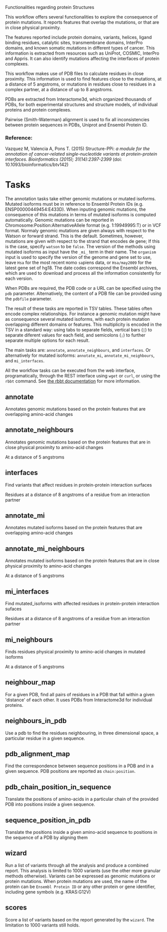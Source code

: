 Functionalities regarding protein Structures

This workflow offers several functionalities to explore the consequence of
protein mutations. It reports features that overlap the mutations, or that are
in close physical proximity. 

The features reported include protein domains, variants, helices, ligand
binding residues, catalytic sites, transmembrane domains, InterPro domains, and
known somatic mutations in different types of cancer. This information is
extracted from resources such as UniProt, COSMIC, InterPro and Appris. It can
also identify mutations affecting the interfaces of protein complexes.

This workflow makes use of PDB files to calculate residues in close proximity.
This information is used to find features close to the mutations, at a distance
of 5 angstroms, or mutations in residues close to residues in a complex partner,
at a distance of up to 8 angstroms. 

PDBs are extracted from Interactome3d, which organized thousands of PDBs,
for both experimental structures and structure models, of individual
proteins and protein complexes.

Pairwise (Smith-Waterman) alignment is used to fix all inconsistencies between
protein sequences in PDBs, Uniprot and Ensembl Protein ID.

### Reference:

Vazquez M, Valencia A, Pons T. (2015) Structure-PPi: _a module for the
annotation of cancer-related single-nucleotide variants at protein-protein
interfaces_. *Bioinformatics (2015); 31(14):2397-2399* (doi: 10.1093/bioinformatics/btv142)

# Tasks

The annotation tasks take either genomic mutations or mutated isoforms. Mutated
isoforms must be in reference to Ensembl Protein IDs (e.g.
ENSP00000449454:E433D). When inputing genomic mutations, the consequence of
this mutations in terms of mutated isoforms is computed automatically. Genomic
mutations can be reported in Chromosome:Position:AlternativeAllele format (e.g.
1:19949995:T) or in VCF format. Normaly genomic mutations are given always with
respect to the Watson or forward strand. This is the default. Sometimes,
however, mutations are given with respect to the strand that encodes de gene;
If this is the case, specify `watson` to be `false`. The version of the methods
using mutated isoforms as input have the `_mi_` term in their name. The
`organism` input is used to specify the version of the genome and gene set to
use, leave `Hsa` for the most recent `H`omo `sa`piens data, or `Hsa/may2009`
for the latest gene set of hg18. The date codes correspond the Ensembl
archives, which are used to download and process all the information
consistently for each version.

When PDBs are required, the PDB code or a URL can be specified using the `pdb`
parameter. Alternatively, the content of a PDB file can be provided using the
`pdbfile` parameter.

The result of these tasks are reported in TSV tables. These tables often encode
complex relationships. For instance a genomic mutation might have as
consequence several mutated isoforms, with each protein mutation overlapping
different domains or features. This multiplicity is encoded in the TSV in a
standard way: using tabs to separate fields, vertical bars (`|`) to separate
diferent values for each field, and semicolons (`;`) to further separate
multiple options for each result.

The main tasks are: `annotate`, `annotate_neighbours`, and `interfaces`. 
Or alternatively for mutated isoforms: `annotate_mi`, `annotate_mi_neighbours`, 
and `mi_interfaces`. 

All the workflow tasks can be executed from the web interface, programatically,
through the REST interface using `wget` or `curl`, or using the `rbbt` command.
See [the rbbt documentation](http://mikisvaz.github.io/rbbt/) for more
information.

## annotate

Annotates genomic mutations based on the protein features that are overlapping
amino-acid changes

## annotate_neighbours

Annotates genomic mutations based on the protein features that are in close
physical proximity to amino-acid changes

At a distance of 5 angstroms 

## interfaces

Find variants that affect residues in protein-protein interaction surfaces

Residues at a distance of 8 angstroms of a residue from an interaction partner

## annotate_mi

Annotates mutated isoforms based on the protein features that are overlapping
amino-acid changes

## annotate_mi_neighbours

Annotates mutated isoforms based on the protein features that are in close
physical proximity to amino-acid changes

At a distance of 5 angstroms 

## mi_interfaces

Find mutated_isoforms with affected residues in protein-protein interaction sufaces

Residues at a distance of 8 angstroms of a residue from an interaction partner

## mi_neighbours

Finds residues physical proximity to amino-acid changes in mutated isoforms

At a distance of 5 angstroms 

## neighbour_map

For a given PDB, find all pairs of residues in a PDB that fall within a given
'distance' of each other. It uses PDBs from Interactome3d for individual
proteins.

## neighbours_in_pdb

Use a pdb to find the residues neighbouring, in three dimensional space, a
particular residue in a given sequence. 

## pdb_alignment_map

Find the correspondence between sequence positions in a PDB and in a given
sequence. PDB positions are reported as `chain:position`.

## pdb_chain_position_in_sequence

Translate the positions of amino-acids in a particular chain of the provided
PDB into positions inside a given sequence.

## sequence_position_in_pdb

Translate the positions inside a given amino-acid sequence to positions in the
sequence of a PDB by aligning them

## wizard

Run a list of variants through all the analysis and produce a combined report.
This analysis is limited to 1000 variants (use the other more granular methods
otherwise). Variants can be expressed as genomic mutations or protein
mutations. When protein mutations are used, the name of the protein can be
`Ensembl Protein ID` or any other protein or gene identifier, including gene
symbols (e.g. KRAS:G12V)

## scores

Score a list of variants based on the report generated by the `wizard`. The
limitation to 1000 variants still holds.
